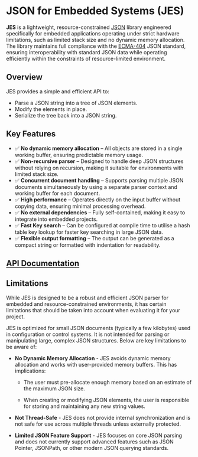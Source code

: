 # JSON for Embedded Systems (JES)

**JES** is a lightweight, resource-constrained [JSON](https://www.json.org/json-en.html) library engineered specifically for embedded applications operating under strict hardware limitations, such as limited stack size and no dynamic memory allocation. The library maintains full compliance with the [ECMA-404](https://ecma-international.org/publications-and-standards/standards/ecma-404) JSON standard, ensuring interoperability with standard JSON data while operating efficiently within the constraints of resource-limited environment.

## Overview

JES provides a simple and efficient API to:

- Parse a JSON string into a tree of JSON elements.
- Modify the elements in place.
- Serialize the tree back into a JSON string.

## Key Features

- ✅ **No dynamic memory allocation** – All objects are stored in a single working buffer, ensuring predictable memory usage.
- ✅ **Non-recursive parser** – Designed to handle deep JSON structures without relying on recursion, making it suitable for environments with limited stack size.
- ✅ **Concurrent document handling** – Supports parsing multiple JSON documents simultaneously by using a separate parser context and working buffer for each document.
- ✅ **High performance** – Operates directly on the input buffer without copying data, ensuring minimal processing overhead.
- ✅ **No external dependencies** – Fully self-contained, making it easy to integrate into embedded projects.
- ✅ **Fast Key search**  – Can be configured at compile time to utilise a hash table key lookup for faster key searching in large JSON data.
- ✅ **Flexible output formatting** – The output can be generated as a compact string or formatted with indentation for readability.

## [API Documentation](https://github.com/omidbimo/JES/blob/main/documentation.md)

## Limitations

While JES is designed to be a robust and efficient JSON parser for embedded and resource-constrained environments, it has certain limitations that should be taken into account when evaluating it for your project.

JES is optimized for small JSON documents (typically a few kilobytes) used in configuration or control systems. It is not intended for parsing or manipulating large, complex JSON structures. Below are key limitations to be aware of:

- **No Dynamic Memory Allocation** - JES avoids dynamic memory allocation and works with user-provided memory buffers. This has implications:
  
  - The user must pre-allocate enough memory based on an estimate of the maximum JSON size.
  
  - When creating or modifying JSON elements, the user is responsible for storing and maintaining any new string values.

- **Not Thread-Safe** - JES does not provide internal synchronization and is not safe for use across multiple threads unless externally protected.

- **Limited JSON Feature Support** - JES focuses on core JSON parsing and does not currently support advanced features such as JSON Pointer, JSONPath, or other modern JSON querying standards.
